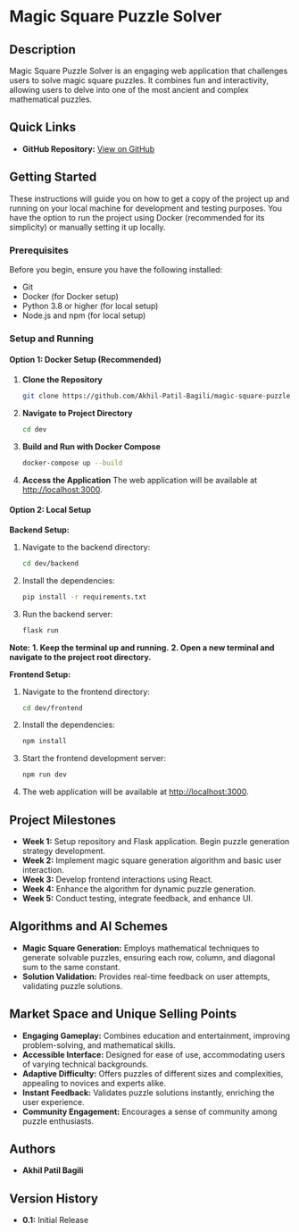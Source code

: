 # Magic Square Puzzle Solver

## Description

Magic Square Puzzle Solver is an engaging web application that challenges users to solve magic square puzzles. It combines fun and interactivity, allowing users to delve into one of the most ancient and complex mathematical puzzles.

## Quick Links

- **GitHub Repository:** [View on GitHub](https://github.com/Akhil-Patil-Bagili/magic-square-puzzle-solver)

## Getting Started

These instructions will guide you on how to get a copy of the project up and running on your local machine for development and testing purposes. You have the option to run the project using Docker (recommended for its simplicity) or manually setting it up locally.

### Prerequisites

Before you begin, ensure you have the following installed:
- Git
- Docker (for Docker setup)
- Python 3.8 or higher (for local setup)
- Node.js and npm (for local setup)

### Setup and Running

#### Option 1: Docker Setup (Recommended)

1. **Clone the Repository**
    ```bash
    git clone https://github.com/Akhil-Patil-Bagili/magic-square-puzzle-solver.git
    ```

2. **Navigate to Project Directory**
    ```bash
    cd dev
    ```

3. **Build and Run with Docker Compose**
    ```bash
    docker-compose up --build
    ```

4. **Access the Application**
    The web application will be available at [http://localhost:3000](http://localhost:3000).

#### Option 2: Local Setup

**Backend Setup:**

1. Navigate to the backend directory:
    ```bash
    cd dev/backend
    ```

2. Install the dependencies:
    ```bash
    pip install -r requirements.txt
    ```

3. Run the backend server:
    ```bash
    flask run
    ```

**Note:** 
**1. Keep the terminal up and running.**
**2. Open a new terminal and navigate to the project root directory.**

**Frontend Setup:**

1. Navigate to the frontend directory:
    ```bash
    cd dev/frontend
    ```

2. Install the dependencies:
    ```bash
    npm install
    ```

3. Start the frontend development server:
    ```bash
    npm run dev
    ```

4. The web application will be available at [http://localhost:3000](http://localhost:3000).

## Project Milestones

- **Week 1:** Setup repository and Flask application. Begin puzzle generation strategy development.
- **Week 2:** Implement magic square generation algorithm and basic user interaction.
- **Week 3:** Develop frontend interactions using React.
- **Week 4:** Enhance the algorithm for dynamic puzzle generation.
- **Week 5:** Conduct testing, integrate feedback, and enhance UI.

## Algorithms and AI Schemes

- **Magic Square Generation:** Employs mathematical techniques to generate solvable puzzles, ensuring each row, column, and diagonal sum to the same constant.
- **Solution Validation:** Provides real-time feedback on user attempts, validating puzzle solutions.

## Market Space and Unique Selling Points

- **Engaging Gameplay:** Combines education and entertainment, improving problem-solving, and mathematical skills.
- **Accessible Interface:** Designed for ease of use, accommodating users of varying technical backgrounds.
- **Adaptive Difficulty:** Offers puzzles of different sizes and complexities, appealing to novices and experts alike.
- **Instant Feedback:** Validates puzzle solutions instantly, enriching the user experience.
- **Community Engagement:** Encourages a sense of community among puzzle enthusiasts.

## Authors

- **Akhil Patil Bagili**

## Version History

- **0.1:** Initial Release
